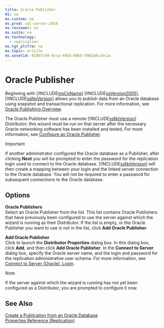 ```yaml
---
title: Oracle Publisher
H1: na
ms.custom: na
ms.prod: sql-server-2016
ms.reviewer: na
ms.suite: na
ms.technology: 
  - replication
ms.tgt_pltfrm: na
ms.topic: article
ms.assetid: 019b7c49-dcca-445d-8969-5982a8ccbc1a
---
```

# Oracle Publisher
  Beginning with [!INCLUDE[msCoName](../../Token/Other/msCoName_md.md)] [!INCLUDE[ssVersion2005](../../Token/Other/ssVersion2005_md.md)], [!INCLUDE[ssNoVersion](../../Token/Other/ssNoVersion_md.md)] allows you to publish data from an Oracle database using snapshot and transactional replication. For more information, see [Oracle Publishing Overview](../../Topics/TopicNameNotContainA/Oracle-Publishing-Overview.md).  
  
 The Oracle Publisher must use a remote [!INCLUDE[ssNoVersion](../../Token/Other/ssNoVersion_md.md)] Distributor; this wizard must be run on that server after the necessary Oracle networking software has been installed and tested. For more information, see [Configure an Oracle Publisher](../../Topics/TopicNameNotContainA/Configure-an-Oracle-Publisher.md).  
  
> [!IMPORTANT]  
>  If another administrator configured the Oracle database as a Publisher, after clicking **Next** you will be prompted to enter the password for the replication login used to connect to the Oracle database. [!INCLUDE[ssNoVersion](../../Token/Other/ssNoVersion_md.md)] will then create a mapping between your login and the linked server connection to the Oracle database. You will not be required to enter a password for subsequent connections to the Oracle database.  
  
## Options  
 **Oracle Publishers**  
 Select an Oracle Publisher from the list. This list contains Oracle Publishers that have previously been configured to use the server against which the wizard is running as their Distributor. If the list is empty, or the Oracle Publisher you want to use is not in the list, click **Add Oracle Publisher**.  
  
 **Add Oracle Publisher**  
 Click to launch the **Distributor Properties** dialog box. In this dialog box, click **Add**, and then click **Add Oracle Publisher**. In the **Connect to Server** dialog box, specify the Oracle server name, and the login and password for the replication administrative user schema. For more information, see [Connect to Server &#40;Oracle&#41;, Login](../../Topics/TopicNameNotContainA/Connect-to-Server--Oracle---Login.md).  
  
> [!NOTE]  
>  If the server against which the wizard is running has not yet been configured as a Distributor, you are prompted to configure it now.  
  
## See Also  
 [Create a Publication from an Oracle Database](../../Topics/TopicNameContainA/Create-a-Publication-from-an-Oracle-Database.md)   
 [Properties Reference &#40;Replication&#41;](../../Topics/TopicNameNotContainA/Properties-Reference--Replication-.md)  
  
  
